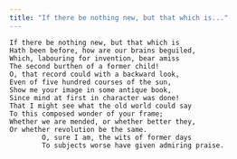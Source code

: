 ```yaml
---
title: "If there be nothing new, but that which is..."
---
```


	If there be nothing new, but that which is
	Hath been before, how are our brains beguiled,
	Which, labouring for invention, bear amiss
	The second burthen of a former child!
	O, that record could with a backward look,
	Even of five hundred courses of the sun,
	Show me your image in some antique book,
	Since mind at first in character was done!
	That I might see what the old world could say
	To this composed wonder of your frame;
	Whether we are mended, or whether better they,
	Or whether revolution be the same.
			O, sure I am, the wits of former days
			To subjects worse have given admiring praise.

